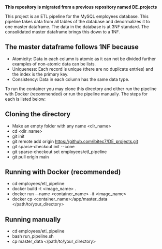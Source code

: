 **This repository is migrated from a previous repository named DE_projects**

This project is an ETL pipeline for the MySQL employees database. This pipeline takes data from all tables of the 
database and denormalizes it to one master dataframe. The data in the database is at 3NF standard. The consolidated
master dataframe brings this down to a 1NF.

## The master dataframe follows 1NF because
- Atomicity: Data in each column is atomic as it can not be divided further examples of non-atomic data can be lists.
- Uniqueness: Each record is unique (there are no duplicate entries) and the index is the primary key.
- Consistency: Data in each column has the same data type.

To run the container you may clone this directory and either run the pipeline with Docker (recommended) or
run the pipeline manually. The steps for each is listed below:

## Cloning the directory
- Make an empty folder with any name <dir_name>
- cd <dir_name>
- git init
- git remote add origin https://github.com/ibitec7/DE_projects.git
- git sparse-checkout init --cone
- git sparse-checkout set employees/etl_pipeline
- git pull origin main

## Running with Docker (recommended)
- cd employees/etl_pipeline
- docker build -t <image_name> .
- docker run --name <container_name> -it <image_name>
- docker cp <container_name>:/app/master_data </path/to/your_directory>

## Running manually
- cd employees/etl_pipeline
- bash run_pipeline.sh
- cp master_data </path/to/your_directory>
  
